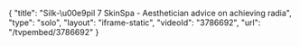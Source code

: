 {
    "title": "Silk-\u00e9pil 7 SkinSpa - Aesthetician advice on achieving radia",
    "type": "solo",
    "layout": "iframe-static",
    "videoId": "3786692",
    "url": "\/tvpembed\/3786692"
}